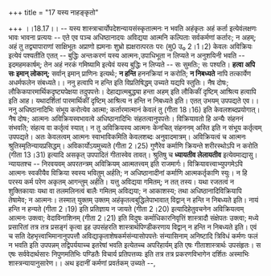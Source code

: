 +++
title = "17 यस्य नाहङ्कृतो"

+++
।।18.17।। -- यस्य शास्त्राचार्योपदेशन्यायसंस्कृतात्मनः न भवति अहंकृतः
अहं कर्ता इत्येवंलक्षणः भावः भावना प्रत्ययः -- एते एव पञ्च अधिष्ठानादयः
अविद्यया आत्मनि कल्पिताः सर्वकर्मणां कर्तारः; न अहम्; अहं तु
तद्व्यापाराणां साक्षिभूतः अप्राणो ह्यमनाः शुभ्रो ह्यक्षरात्परतः परः (मु0
उ₀ 2।1।2) केवलः अविक्रियः इत्येवं पश्यतीति एतत् -- बुद्धिः अन्तःकरणं
यस्य आत्मनः,उपाधिभूता न लिप्यते न अनुशयिनी भवति -- इदमहमकार्षम्; तेन अहं
नरकं गमिष्यामि इत्येवं यस्य बुद्धिः न लिप्यते -- सः सुमतिः; सः पश्यति।
**हत्वा अपि सः इमान् लोकान्;** सर्वान् इमान् प्राणिनः इत्यर्थः; **न
हन्ति** हननक्रियां न करोति; **न निबध्यते** नापि तत्कार्येण अधर्मफलेन
संबध्यते।। ननु हत्वापि न हन्ति इति विप्रतिषिद्धम् उच्यते यद्यपि स्तुतिः।
नैष दोषः; लौकिकपारमार्थिकदृष्ट्यपेक्षया तदुपपत्तेः। देहाद्यात्मबुद्ध्या
हन्ता अहम् इति लौकिकीं दृष्टिम् आश्रित्य हत्वापि इति आह। यथादर्शितां
पारमार्थिकीं दृष्टिम् आश्रित्य न हन्ति न निबध्यते इति। एतत् उभयम्
उपपद्यते एव।। ननु अधिष्ठानादिभिः संभूय करोत्येव आत्मा; कर्तारमात्मानं
केवलं तु (गीता 18।16) इति केवलशब्दप्रयोगात्। नैष दोषः; आत्मनः
अविक्रियस्वभावत्वे अधिष्ठानादिभिः संहतत्वानुपपत्तेः। विक्रियावतो हि
अन्यैः संहननं संभवति; संहत्य वा कर्तृत्वं स्यात्। न तु अविक्रियस्य
आत्मनः केनचित् संहननम् अस्ति इति न संभूय कर्तृत्वम् उपपद्यते। अतः
केवलत्वम् आत्मनः स्वाभाविकमिति केवलशब्दः अनुवादमात्रम्। अविक्रियत्वं च
आत्मनः श्रुतिस्मृतिन्यायप्रसिद्धम्। अविकार्योऽयमुच्यते (गीता 2।25)
गुणैरेव कर्माणि क्रियन्ते शरीरस्थोऽपि न करोति (गीता 13।31) इत्यादि
असकृत् उपपादितं गीतास्वेव तावत्। श्रुतिषु च **ध्यायतीव लेलायतीव**
इत्येवमाद्यासु। न्यायतश्च -- निरवयवम् अपरतन्त्रम् अविक्रियम्
आत्मतत्त्वम् इति राजमार्गः। विक्रियावत्त्वाभ्युपगमेऽपि आत्मनः स्वकीयैव
विक्रिया स्वस्य भवितुम् अर्हति; न अधिष्ठानादीनां कर्माणि आत्मकर्तृकाणि
स्युः। न हि परस्य कर्म परेण अकृतम् आगन्तुम् अर्हति। यत्तु अविद्यया
गमितम्; न तत् तस्य। यथा रजतत्वं न शुक्तिकायाः यथा वा तलमलिनत्वं बालैः
गमितम् अविद्यया; न आकाशस्य; तथा अधिष्ठानादिविक्रियापि तेषामेव; न आत्मनः।
तस्मात् युक्तम् उक्तम् अहंकृतत्वबुद्धिलेपाभावात् विद्वान् न हन्ति न
निबध्यते इति। नायं हन्ति न हन्यते (गीता 2।19) इति प्रतिज्ञाय न जायते
(गीता 2।20) इत्यादिहेतुवचनेन अविक्रियत्वम् आत्मनः उक्त्वा; वेदाविनाशिनम्
(गीता 2।21) इति विदुषः कर्माधिकारनिवृत्तिं शास्त्रादौ संक्षेपतः उक्त्वा;
मध्ये प्रसारितां तत्र तत्र प्रसङ्गं कृत्वा इह उपसंहरति
शास्त्रार्थपिण्डीकरणाय विद्वान् न हन्ति न निबध्यते इति। एवं च सति
देहभृत्त्वाभिमानानुपपत्तौ अविद्याकृताशेषकर्मसंन्यासोपपत्तेः संन्यासिनाम्
अनिष्टादि त्रिविधं कर्मणः फलं न भवति इति उपपन्नम् तद्विपर्ययाच्च इतरेषां
भवति इत्येतच्च अपरिहार्यम् इति एषः गीताशास्त्रार्थः उपसंहृतः। स एषः
सर्ववेदार्थसारः निपुणमतिभिः पण्डितैः विचार्य प्रतिपत्तव्यः इति तत्र तत्र
प्रकरणविभागेन दर्शितः अस्माभिः शास्त्रन्यायानुसारेण।। अथ इदानीं कर्मणां
प्रवर्तकम् उच्यते --,
